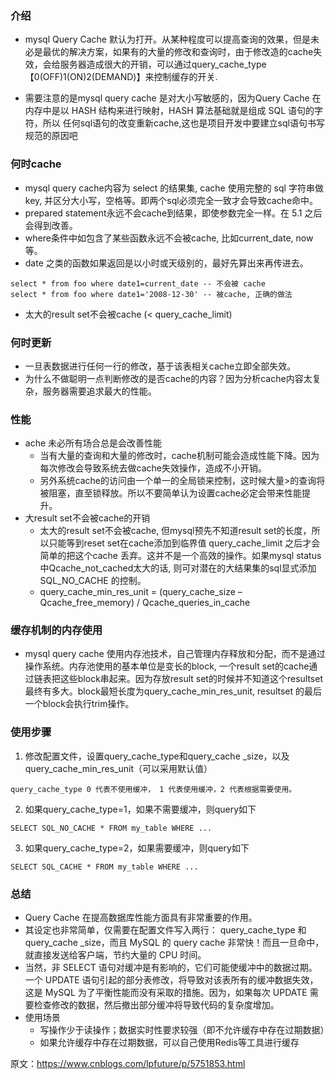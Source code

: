 ### 介绍
- mysql Query Cache 默认为打开。从某种程度可以提高查询的效果，但是未必是最优的解决方案，如果有的大量的修改和查询时，由于修改造的cache失效，会给服务器造成很大的开销，可以通过query_cache_type【0(OFF)1(ON)2(DEMAND)】来控制缓存的开关.

- 需要注意的是mysql query cache 是对大小写敏感的，因为Query Cache 在内存中是以 HASH 结构来进行映射，HASH 算法基础就是组成 SQL 语句的字符，所以 任何sql语句的改变重新cache,这也是项目开发中要建立sql语句书写规范的原因吧


### 何时cache
  * mysql query cache内容为 select 的结果集, cache 使用完整的 sql 字符串做 key, 并区分大小写，空格等。即两个sql必须完全一致才会导致cache命中。
  * prepared statement永远不会cache到结果，即使参数完全一样。在 5.1 之后会得到改善。
  * where条件中如包含了某些函数永远不会被cache, 比如current_date, now等。
  * date 之类的函数如果返回是以小时或天级别的，最好先算出来再传进去。
  ```
  select * from foo where date1=current_date -- 不会被 cache
  select * from foo where date1='2008-12-30' -- 被cache, 正确的做法
  ```
  * 太大的result set不会被cache (< query_cache_limit)

### 何时更新
  * 一旦表数据进行任何一行的修改，基于该表相关cache立即全部失效。
  * 为什么不做聪明一点判断修改的是否cache的内容？因为分析cache内容太复杂，服务器需要追求最大的性能。

### 性能
  * ache 未必所有场合总是会改善性能
    * 当有大量的查询和大量的修改时，cache机制可能会造成性能下降。因为每次修改会导致系统去做cache失效操作，造成不小开销。
    * 另外系统cache的访问由一个单一的全局锁来控制，这时候大量>的查询将被阻塞，直至锁释放。所以不要简单认为设置cache必定会带来性能提升。
  * 大result set不会被cache的开销
     * 太大的result set不会被cache, 但mysql预先不知道result set的长度，所以只能等到reset set在cache添加到临界值 query_cache_limit 之后才会简单的把这个cache 丢弃。这并不是一个高效的操作。如果mysql status中Qcache_not_cached太大的话, 则可对潜在的大结果集的sql显式添加 SQL_NO_CACHE 的控制。
     * query_cache_min_res_unit = (query_cache_size – Qcache_free_memory) / Qcache_queries_in_cache

### 缓存机制的内存使用
  * mysql query cache 使用内存池技术，自己管理内存释放和分配，而不是通过操作系统。内存池使用的基本单位是变长的block, 一个result set的cache通过链表把这些block串起来。因为存放result set的时候并不知道这个resultset最终有多大。block最短长度为query_cache_min_res_unit, resultset 的最后一个block会执行trim操作。

### 使用步骤
1. 修改配置文件，设置query_cache_type和query_cache \_size，以及query_cache_min_res_unit（可以采用默认值）
  ```
  query_cache_type 0 代表不使用缓冲， 1 代表使用缓冲，2 代表根据需要使用。
  ```
2. 如果query_cache_type=1，如果不需要缓冲，则query如下
  ```
  SELECT SQL_NO_CACHE * FROM my_table WHERE ...
  ```
3.  如果query_cache_type=2，如果需要缓冲，则query如下
  ```
  SELECT SQL_CACHE * FROM my_table WHERE ...
  ```

### 总结
* Query Cache 在提高数据库性能方面具有非常重要的作用。
* 其设定也非常简单，仅需要在配置文件写入两行： query_cache_type 和 query_cache \_size，而且 MySQL 的 query cache 非常快！而且一旦命中，就直接发送给客户端，节约大量的 CPU 时间。
* 当然，非 SELECT 语句对缓冲是有影响的，它们可能使缓冲中的数据过期。一个 UPDATE 语句引起的部分表修改，将导致对该表所有的缓冲数据失效，这是 MySQL 为了平衡性能而没有采取的措施。因为，如果每次 UPDATE 需要检查修改的数据，然后撤出部分缓冲将导致代码的复杂度增加。
* 使用场景
  * 写操作少于读操作；数据实时性要求较强（即不允许缓存中存在过期数据）
  * 如果允许缓存中存在过期数据，可以自己使用Redis等工具进行缓存

原文：https://www.cnblogs.com/lpfuture/p/5751853.html
